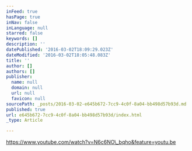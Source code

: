 ```yaml
---
inFeed: true
hasPage: true
inNav: false
inLanguage: null
starred: false
keywords: []
description: ''
datePublished: '2016-03-02T18:09:29.023Z'
dateModified: '2016-03-02T18:05:48.083Z'
title: ''
author: []
authors: []
publisher:
  name: null
  domain: null
  url: null
  favicon: null
sourcePath: _posts/2016-03-02-e645b672-7cc9-4c0f-8a04-bb498d57b93d.md
published: true
url: e645b672-7cc9-4c0f-8a04-bb498d57b93d/index.html
_type: Article

---
```

https://www.youtube.com/watch?v=N6c6NO\_bqho&feature=youtu.be